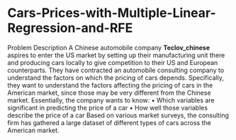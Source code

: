 # Cars-Prices-with-Multiple-Linear-Regression-and-RFE
Problem Description A Chinese automobile company **Teclov_chinese** aspires to enter the US market by setting up their manufacturing unit there and producing cars locally to give competition to their US and European counterparts. They have contracted an automobile consulting company to understand the factors on which the pricing of cars depends. Specifically, they want to understand the factors affecting the pricing of cars in the American market, since those may be very different from the Chinese market. Essentially, the company wants to know:  • Which variables are significant in predicting the price of a car  • How well those variables describe the price of a car Based on various market surveys, the consulting firm has gathered a large dataset of different types of cars across the American market.
